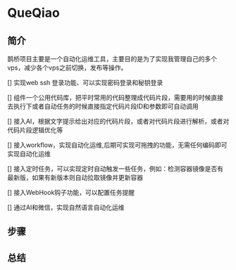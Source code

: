 # QueQiao

## 简介
 鹊桥项目主要是一个自动化运维工具，主要目的是为了实现我管理自己的多个vps，减少各个vps之前切换，发布等操作。
 
 [] 实现web ssh 登录功能、可以实现密码登录和秘钥登录
 
 [] 组件一个公用代码库，把平时常用的代码整理成代码片段，需要用的时候直接去执行下或者自动任务的时候直接指定代码片段ID和参数即可自动调用
 
 [] 接入AI，根据文字提示给出对应的代码片段，或者对代码片段进行解析，或者对代码片段逻辑优化等
 
 [] 接入workflow，实现自动化运维,后期可实现可拖拽的功能，无需任何编码即可实现自动化运维
 
 [] 接入定时任务，可以实现定时自动触发一些任务，例如：检测容器镜像是否有最新版，如果有新版本则自动拉取镜像并更新容器
 
 [] 接入WebHook钩子功能，可以配置任务提醒
 
 [] 通过AI和微信，实现自然语言自动化运维
 
 

## 步骤

## 总结
